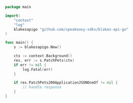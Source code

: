<!-- Start SDK Example Usage -->


```go
package main

import(
	"context"
	"log"
	blakesapigo "github.com/speakeasy-sdks/blakes-api-go"
)

func main() {
    s := blakesapigo.New()

    ctx := context.Background()
    res, err := s.PatchPets(ctx)
    if err != nil {
        log.Fatal(err)
    }

    if res.PatchPets200ApplicationJSONOneOf != nil {
        // handle response
    }
}
```
<!-- End SDK Example Usage -->